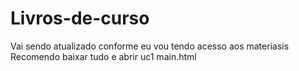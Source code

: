 # Livros-de-curso
Vai sendo atualizado conforme eu vou tendo acesso aos materiasis
Recomendo baixar tudo e abrir uc1 main.html
